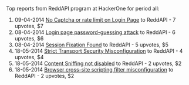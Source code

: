 Top reports from ReddAPI program at HackerOne for period all:

1. 09-04-2014 [No Captcha or rate limit on Login Page](https://hackerone.com/reports/6697) to ReddAPI - 7 upvotes, $7
2. 08-04-2014 [Login page password-guessing attack](https://hackerone.com/reports/6574) to ReddAPI - 6 upvotes, $6
3. 08-04-2014 [Session Fixation Found](https://hackerone.com/reports/6504) to ReddAPI - 5 upvotes, $5
4. 18-05-2014 [Strict Transport Security Misconfiguration](https://hackerone.com/reports/12453) to ReddAPI - 4 upvotes, $4
5. 18-05-2014 [ Content Sniffing not disabled](https://hackerone.com/reports/12457) to ReddAPI - 2 upvotes, $2
6. 18-05-2014 [Browser cross-site scripting filter misconfiguration](https://hackerone.com/reports/12454) to ReddAPI - 2 upvotes, $2

